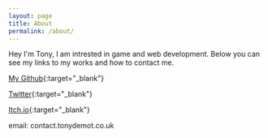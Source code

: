 ```yaml
---
layout: page
title: About
permalink: /about/
---
```

Hey I'm Tony, I am intrested in game and web development. Below you can see my links to my works and how to contact me.

[My Github](https://github.com/9D-Tony){:target="_blank"}

[Twitter](https://twitter.com/Tony_TheDemon){:target="_blank"}

[Itch.io](https://tony-d.itch.io/){:target="_blank"}

email: contact.tonydemot.co.uk